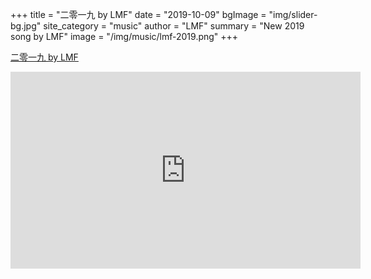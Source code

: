 +++
title = "二零一九 by LMF"
date = "2019-10-09"
bgImage = "img/slider-bg.jpg"
site_category = "music"
author = "LMF"
summary = "New 2019 song by LMF"
image = "/img/music/lmf-2019.png"
+++

[二零一九 by LMF](/music/LMF2019/)

<iframe width="560" height="315" src="https://www.youtube.com/embed/0UWKctPom6A" frameborder="0" allow="accelerometer; autoplay; encrypted-media; gyroscope; picture-in-picture" allowfullscreen></iframe>
